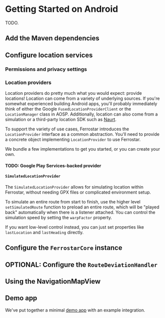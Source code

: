 # Getting Started on Android

TODO.

## Add the Maven dependencies

## Configure location services

### Permissions and privacy settings

### Location providers

Location providers do pretty much what you would expect: provide locations!
Location can come from a variety of underlying sources.
If you're somewhat experienced building Android apps,
you'll probably immediately think of either the Google `FusedLocationProviderClient`
or the `LocationManager` class in AOSP.
Additionally, location can also come from a simulation
or a third-party location SDK such as [Naurt](https://naurt.com/).

To support the variety of use cases, Ferrostar introduces the `LocationProvider` interface as a common abstraction.
You'll need to provide a concrete object implementing `LocationProvider` to use Ferrostar.

We bundle a few implementations to get you started, or you can create your own.

#### TODO: Google Play Services-backed provider

#### `SimulatedLocationProvider`

The `SimulatedLocationProvider` allows for simulating location within Ferrostar,
without needing GPX files or complicated environment setup.

To simulate an entire route from start to finish,
use the higher level `setSimulatedRoute` function to preload an entire route,
which will be "played back" automatically when there is a listener attached.
You can control the simulation speed by setting the `warpFactor` property.

If you want low-level control instead, you can just set properties like `lastLocation` and `lastHeading` directly.

## Configure the `FerrostarCore` instance

## OPTIONAL: Configure the `RouteDeviationHandler`

## Using the NavigationMapView

## Demo app

We've put together a minimal [demo app](https://github.com/stadiamaps/ferrostar/tree/main/android/demo-app) with an example integration.
